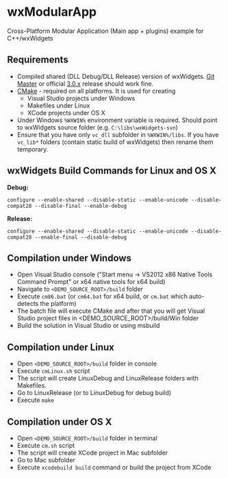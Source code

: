 wxModularApp
============

Cross-Platform Modular Application (Main app + plugins) example for C++/wxWidgets

Requirements
------------
* Compiled shared (DLL Debug/DLL Release) version of wxWidgets. [Git Master](https://github.com/wxWidgets/wxWidgets) or official [3.0.x](http://wxwidgets.org/downloads/) release should work fine.
* [CMake](http://www.cmake.org/) - required on all platforms. It is used for creating 
  * Visual Studio projects under Windows
  * Makefiles under Linux
  * XCode projects under OS X
* Under Windows `%WXWIN%` environment variable is required. Should point to wxWidgets source folder (e.g. `C:\libs\wxWidgets-svn`)
* Ensure that you have only `vc_dll` subfolder in `%WXWIN%/libs`. If you have `vc_lib*` folders (contain static build of wxWidgets) then rename them temporary.

wxWidgets Build Commands for Linux and OS X
-------------------------------------------
<strong>Debug:</strong>

`configure --enable-shared --disable-static --enable-unicode --disable-compat28 --disable-final --enable-debug`

<strong>Release:</strong>

`configure --enable-shared --disable-static --enable-unicode --disable-compat28 --enable-final --disable-debug`

Compilation under Windows
-------------------------
* Open Visual Studio console ("Start menu -> VS2012 x86 Native Tools Command Prompt" or x64 native tools for x64 build)
* Navigate to `<DEMO_SOURCE_ROOT>/build` folder
* Execute `cm86.bat` (or `cm64.bat` for x64 build, or `cm.bat` which auto-detects the platform)
* The batch file will execute CMake and after that you will get Visual Studio project files in <DEMO_SOURCE_ROOT>/build/Win folder
* Build the solution in Visual Studio or using msbuild

Compilation under Linux
-----------------------
* Open `<DEMO_SOURCE_ROOT>/build` folder in console
* Execute `cmLinux.sh` script
* The script will create LinuxDebug and LinuxRelease folders with Makefiles.
* Go to LinuxRelease (or to LinuxDebug for debug build)
* Execute `make`

Compilation under OS X
----------------------
* Open `<DEMO_SOURCE_ROOT>/build` folder in terminal
* Execute `cm.sh` script
* The script will create XCode project in Mac subfolder
* Go to Mac subfolder
* Execute `xcodebuild build` command or build the project from XCode
